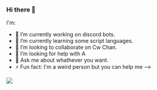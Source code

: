 ### Hi there 👋


I'm:

- 🔭 I’m currently working on discord bots.
- 🌱 I’m currently learning some script languages.
- 👯 I’m looking to collaborate on Cw Chan.
- 🤔 I’m looking for help with A
- 💬 Ask me about whathever you want.
- ⚡ Fun fact: I'm a weird person but you can help me
-->

<a href="https://github.com/Hugii-20/github-quote">

<img src="https://github-quote.vercel.app/api?type=dark"/>
